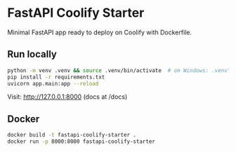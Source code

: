 # FastAPI Coolify Starter

Minimal FastAPI app ready to deploy on Coolify with Dockerfile.

## Run locally
```bash
python -m venv .venv && source .venv/bin/activate  # on Windows: .venv\Scripts\activate
pip install -r requirements.txt
uvicorn app.main:app --reload
```
Visit: http://127.0.0.1:8000 (docs at /docs)

## Docker
```bash
docker build -t fastapi-coolify-starter .
docker run -p 8000:8000 fastapi-coolify-starter
```
